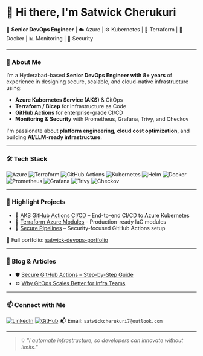 # 👋 Hi there, I'm Satwick Cherukuri

🚀 **Senior DevOps Engineer** | ☁️ Azure | ⚙️ Kubernetes | 🧱 Terraform | 🐳 Docker | 📊 Monitoring | 🔐 Security

---

### 🧠 About Me

I’m a Hyderabad-based **Senior DevOps Engineer with 8+ years** of experience in designing secure, scalable, and cloud-native infrastructure using:

- **Azure Kubernetes Service (AKS)** & GitOps
- **Terraform / Bicep** for Infrastructure as Code
- **GitHub Actions** for enterprise-grade CI/CD
- **Monitoring & Security** with Prometheus, Grafana, Trivy, and Checkov

I'm passionate about **platform engineering**, **cloud cost optimization**, and building **AI/LLM-ready infrastructure**.

---

### 🛠️ Tech Stack

![Azure](https://img.shields.io/badge/Azure-0078D4?style=flat&logo=microsoft-azure&logoColor=white)
![Terraform](https://img.shields.io/badge/Terraform-7B42BC?style=flat&logo=terraform&logoColor=white)
![GitHub Actions](https://img.shields.io/badge/GitHub%20Actions-2088FF?style=flat&logo=github-actions&logoColor=white)
![Kubernetes](https://img.shields.io/badge/Kubernetes-326CE5?style=flat&logo=kubernetes&logoColor=white)
![Helm](https://img.shields.io/badge/Helm-0F1689?style=flat&logo=helm&logoColor=white)
![Docker](https://img.shields.io/badge/Docker-2496ED?style=flat&logo=docker&logoColor=white)
![Prometheus](https://img.shields.io/badge/Prometheus-E6522C?style=flat&logo=prometheus&logoColor=white)
![Grafana](https://img.shields.io/badge/Grafana-F46800?style=flat&logo=grafana&logoColor=white)
![Trivy](https://img.shields.io/badge/Trivy-013243?style=flat)
![Checkov](https://img.shields.io/badge/Checkov-0F172A?style=flat)

---

### 📂 Highlight Projects

- 🔹 [AKS GitHub Actions CI/CD](https://github.com/satwick/aks-gha-cicd) – End-to-end CI/CD to Azure Kubernetes
- 🔹 [Terraform Azure Modules](https://github.com/satwick/Terraform-Azure-Modules) – Production-ready IaC modules
- 🔹 [Secure Pipelines](https://github.com/satwick/devsecops-pipeline-gha) – Security-focused GitHub Actions setup

📎 Full portfolio: [satwick-devops-portfolio](https://github.com/satwick)

---

### 📝 Blog & Articles

- 🛡️ [Secure GitHub Actions – Step-by-Step Guide](https://medium.com/@your-blog)
- ⚙️ [Why GitOps Scales Better for Infra Teams](https://dev.to/your-blog)

---

### 📫 Connect with Me

[![LinkedIn](https://img.shields.io/badge/LinkedIn-blue?logo=linkedin)](https://www.linkedin.com/in/satwick-cherukuri-1804b4b0/)
[![GitHub](https://img.shields.io/badge/GitHub-black?logo=github)](https://github.com/satwick)
📬 Email: `satwickcherukuri7@outlook.com`

---

> 💡 *"I automate infrastructure, so developers can innovate without limits."*
